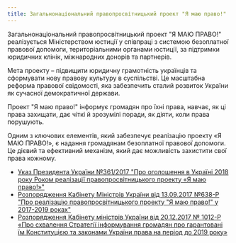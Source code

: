 ```yaml
---
title: Загальнонаціональний правопросвітницький проект "Я маю право!"
---
```


Загальнонаціональний право​просвітницький проект "Я МАЮ ПРАВО​!" реалізується Міністерством юстиції у співпраці з системою безоплатної правової допомоги, територіальними органами юстиції, за підтримки юридичних клінік, міжнародних донорів та партнерів.

Мета проекту – підвищити юридичну грамотність українців та сформувати нову правову культуру в суспільстві. Це масштабна реформа правової свідомості, яка забезпечить сталий розвиток України як сучасної демократичної держави.

Проект "Я маю право!" інформує громадян про їхні права, навчає, як ці права захищати, дає чіткі й зрозумілі поради, як діяти, коли права порушують.

Одним з ключових елементів, який забезпечує реалізацію проекту «Я МАЮ ПРАВО!», є надання громадянам безоплатної правової допомоги. Це дієвий та ефективний механізм, який дає можливість захистити свої права кожному.

- [Указ Президента України №361/2017 "Про оголошення в Україні 2018 року Роком реалізації правопросвітницького проекту «Я маю право!»"](http://www.president.gov.ua/documents/3612017-22974)
- [Розпорядження Кабінету Міністрів України від 13.09.2017 №638-Р "Про реалізацію правопросвітницького проекту "Я маю право!" у 2017-2019 роках"](https://minjust.gov.ua/m/rozporyadjennya-kabinetu-ministriv-ukraini-vid-13-veresnya-2017-r-638-r-pro-realizatsiyu-pravoprosvitnitskogo-proektu-ya-mayu-pravo-u-2017---2019-rokah)
- [Розпорядження Кабінету міністрів України від 20.12.2017 № 1012-Р «Про схвалення Стратегії інформування громадян про гарантовані їм Конституцією та законами України права на період до 2019 року»](http://zakon3.rada.gov.ua/laws/show/1012-2017-%D1%80)
